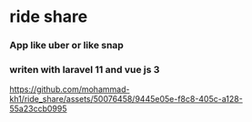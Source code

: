 # ride share

### App like uber or like snap
### writen with laravel 11 and vue js 3



https://github.com/mohammad-kh1/ride_share/assets/50076458/9445e05e-f8c8-405c-a128-55a23ccb0995

